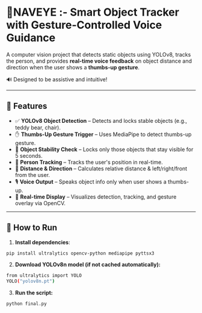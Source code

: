 # 🤖NAVEYE :- Smart Object Tracker with Gesture-Controlled Voice Guidance

A computer vision project that detects static objects using YOLOv8, tracks the person, and provides **real-time voice feedback** on object distance and direction when the user shows a **thumbs-up gesture**. 

🔊 Designed to be assistive and intuitive!

---

## 📸 Features

- ✅ **YOLOv8 Object Detection** – Detects and locks stable objects (e.g., teddy bear, chair).
- ✋ **Thumbs-Up Gesture Trigger** – Uses MediaPipe to detect thumbs-up gesture.
- 🧠 **Object Stability Check** – Locks only those objects that stay visible for 5 seconds.
- 🧍 **Person Tracking** – Tracks the user's position in real-time.
- 🧭 **Distance & Direction** – Calculates relative distance & left/right/front from the user.
- 🎙️ **Voice Output** – Speaks object info only when user shows a thumbs-up.
- 👀 **Real-time Display** – Visualizes detection, tracking, and gesture overlay via OpenCV.

---
## 🚀 How to Run

1. **Install dependencies**:

```bash
pip install ultralytics opencv-python mediapipe pyttsx3
```

2. **Download YOLOv8n model (if not cached automatically):**
```bash
from ultralytics import YOLO
YOLO("yolov8n.pt")
```

3. **Run the script:**
```bash
python final.py
```


